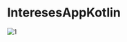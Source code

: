 # InteresesAppKotlin
![1](https://github.com/Yessiosorio/InteresesAppKotlin/assets/140134924/91e3a24b-40d7-47bd-a64a-5ddc33d0fdc6)

